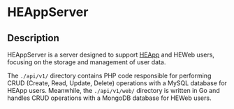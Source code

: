 # HEAppServer

## Description

HEAppServer is a server designed to support [HEApp](https://github.com/tommyfufu/HEAppforTVGH) and HEWeb users, focusing on the storage and management of user data.

The `./api/v1/` directory contains PHP code responsible for performing CRUD (Create, Read, Update, Delete) operations with a MySQL database for HEApp users. Meanwhile, the `./api/v1/web/` directory is written in Go and handles CRUD operations with a MongoDB database for HEWeb users.
